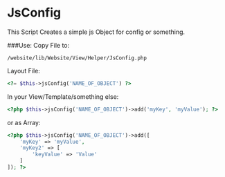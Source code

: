 JsConfig
======

This Script Creates a simple js Object for config or something.

###Use:
Copy File to:
```
/website/lib/Website/View/Helper/JsConfig.php
```
Layout File:
```php
<?= $this->jsConfig('NAME_OF_OBJECT') ?>
```
In your View/Template/something else:
```php
<?php $this->jsConfig('NAME_OF_OBJECT')->add('myKey', 'myValue'); ?>
```
or as Array:
```php
<?php $this->jsConfig('NAME_OF_OBJECT')->add([
    'myKey' => 'myValue',
    'myKey2' => [
        'keyValue' => 'Value'
    ]
]); ?>
```
